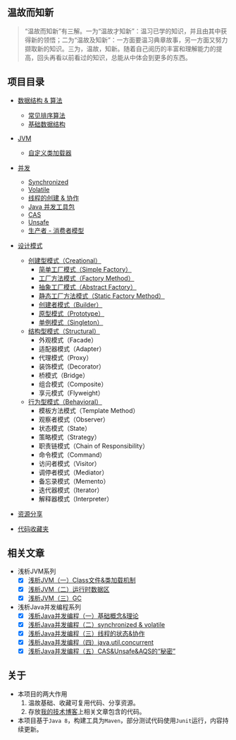 ## 温故而知新
> “温故而知新”有三解。一为“温故才知新”：温习已学的知识，并且由其中获得新的领悟；二为“温故及知新”：一方面要温习典章故事，另一方面又努力撷取新的知识。三为，温故，知新。随着自己阅历的丰富和理解能力的提高，回头再看以前看过的知识，总能从中体会到更多的东西。

## 项目目录
- [数据结构 & 算法](https://github.com/lihengming/java-codes/tree/master/data-structure-algorithm)
    - [常见排序算法](https://github.com/lihengming/java-codes/tree/master/data-structure-algorithm/src/main/java/arithmetic)
    - [基础数据结构](https://github.com/lihengming/java-codes/tree/master/data-structure-algorithm/src/main/java/data/structure)
- [JVM](https://github.com/lihengming/java-codes/tree/master/jvm)
    - [自定义类加载器](https://github.com/lihengming/java-codes/blob/master/jvm/src/main/java/classloader/CustomClassLoader.java)
- [并发](https://github.com/lihengming/java-codes/tree/master/concurrent)
    - [Synchronized ](https://github.com/lihengming/java-codes/tree/master/concurrent/src/main/java/synchronizeds)
    - [Volatile](https://github.com/lihengming/java-codes/tree/master/concurrent/src/main/java/volatiles)
    - [线程的创建 & 协作](https://github.com/lihengming/java-codes/tree/master/concurrent/src/main/java/thread)
    - [Java 并发工具包](https://github.com/lihengming/java-codes/tree/master/concurrent/src/main/java/juc)
    - [CAS](https://github.com/lihengming/java-codes/tree/master/concurrent/src/main/java/cas)
    - [Unsafe](https://github.com/lihengming/java-codes/tree/master/concurrent/src/main/java/unsafe)
    - [生产者 - 消费者模型](https://github.com/lihengming/java-codes/tree/master/concurrent/src/main/java/pcmodel)
   
- [设计模式](https://github.com/lihengming/java-codes/tree/master/design-pattern) 
    - [创建型模式（Creational）](https://github.com/lihengming/java-codes/tree/master/design-pattern/src/main/java/creational)
        - [简单工厂模式（Simple Factory）](https://github.com/lihengming/java-codes/blob/master/design-pattern/src/main/java/creational/SimpleFactoryPattern.java)
        - [工厂方法模式（Factory Method）](https://github.com/lihengming/java-codes/blob/master/design-pattern/src/main/java/creational/FactoryMethodPattern.java)
        - [抽象工厂模式（Abstract Factory）](https://github.com/lihengming/java-codes/blob/master/design-pattern/src/main/java/creational/AbstractFactoryPattern.java)
        - [静态工厂方法模式（Static Factory Method）](https://github.com/lihengming/java-codes/blob/master/design-pattern/src/main/java/creational/StaticFactoryMethodPattern.java)
        - [创建者模式（Builder）](https://github.com/lihengming/java-codes/blob/master/design-pattern/src/main/java/creational/BuilderPattern.java)
        - [原型模式（Prototype）](https://github.com/lihengming/java-codes/blob/master/design-pattern/src/main/java/creational/PrototypePattern.java)
        - [单例模式（Singleton）](https://github.com/lihengming/java-codes/blob/master/design-pattern/src/main/java/creational/SingletonPattern.java)
    - [结构型模式（Structural）](https://github.com/lihengming/java-codes/tree/master/design-pattern/src/main/java/structural)    
        - 外观模式（Facade）
        - 适配器模式（Adapter）
        - 代理模式（Proxy）
        - 装饰模式（Decorator）
        - 桥模式（Bridge）
        - 组合模式（Composite）
        - 享元模式（Flyweight）
    - [行为型模式（Behavioral）](https://github.com/lihengming/java-codes/tree/master/design-pattern/src/main/java/behavioral)
        - 模板方法模式（Template Method）
        - 观察者模式（Observer）
        - 状态模式（State）
        - 策略模式（Strategy）
        - 职责链模式（Chain of Responsibility）
        - 命令模式（Command）
        - 访问者模式（Visitor）
        - 调停者模式（Mediator）
        - 备忘录模式（Memento）
        - 迭代器模式（Iterator）
        - 解释器模式（Interpreter）
- [资源分享](https://github.com/lihengming/java-codes/tree/master/shared-resources) 
- [代码收藏夹](https://github.com/lihengming/java-codes/tree/master/codemarks) 

## 相关文章

- 浅析JVM系列
    - [x] [浅析JVM（一）Class文件&类加载机制](http://www.jianshu.com/p/5f3278916b38)
    - [x] [浅析JVM（二）运行时数据区](http://www.jianshu.com/p/460aeab77b7f)
    - [x] [浅析JVM（三）GC](http://www.jianshu.com/p/bf41e3425e64)

- 浅析Java并发编程系列
    - [x] [浅析Java并发编程（一）基础概念&理论](http://www.jianshu.com/p/f4cdcc90290a)
    - [x] [浅析Java并发编程（二）synchronized & volatile](http://www.jianshu.com/p/7713f95b1a67)
    - [x] [浅析Java并发编程（三）线程的状态&协作](http://www.jianshu.com/p/7cc1c01f7655)
    - [x] [浅析Java并发编程（四）java.util.concurrent](http://www.jianshu.com/p/47ff843bcfe7)
    - [x] [浅析Java并发编程（五）CAS&Unsafe&AQS的“秘密”](http://www.jianshu.com/p/54cc20a87502)
      
## 关于
- 本项目的两大作用
  1. 温故基础、收藏可复用代码、分享资源。
  2. 存放[我的技术博客](http://www.jianshu.com/u/335a31051c58)上相关文章包含的代码。
- 本项目基于```Java 8```，构建工具为```Maven```，部分测试代码使用```Junit```运行，内容持续更新。
